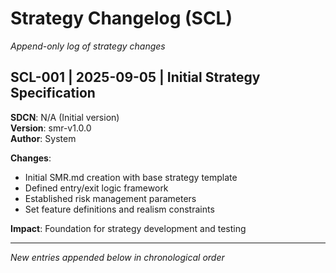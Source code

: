 # Strategy Changelog (SCL)
*Append-only log of strategy changes*

## SCL-001 | 2025-09-05 | Initial Strategy Specification
**SDCN**: N/A (Initial version)  
**Version**: smr-v1.0.0  
**Author**: System  

**Changes**:
- Initial SMR.md creation with base strategy template
- Defined entry/exit logic framework
- Established risk management parameters
- Set feature definitions and realism constraints

**Impact**: Foundation for strategy development and testing

---
*New entries appended below in chronological order*